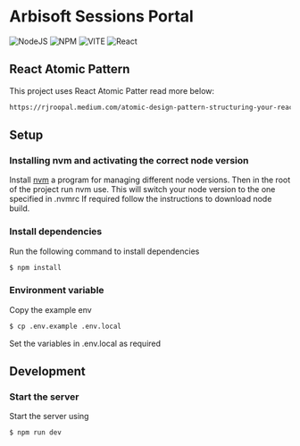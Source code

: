 # Arbisoft Sessions Portal
![NodeJS](https://img.shields.io/badge/Node%20js-339933?style=for-the-badge&logo=nodedotjs&logoColor=white) ![NPM](https://img.shields.io/badge/npm-CB3837?style=for-the-badge&logo=npm&logoColor=white) ![VITE](https://img.shields.io/badge/Vite-B73BFE?style=for-the-badge&logo=vite&logoColor=FFD62E) ![React](https://img.shields.io/badge/React-20232A?style=for-the-badge&logo=react&logoColor=61DAFB)
## React Atomic Pattern
This project uses React Atomic Patter read more below:
```html
https://rjroopal.medium.com/atomic-design-pattern-structuring-your-react-application-970dd57520f8
```
## Setup
### Installing nvm and activating the correct node version
Install [nvm](https://github.com/nvm-sh/nvm) a program for managing different node versions. 
Then in the root of the project run nvm use. This will switch your node version to the one specified in .nvmrc
If required follow the instructions to download node build.

### Install dependencies
Run the following command to install dependencies
```bash
$ npm install
```
### Environment variable
Copy the example env
```bash
$ cp .env.example .env.local
```
Set the variables in .env.local as required

## Development
### Start the server
Start the server using
```bash
$ npm run dev
```